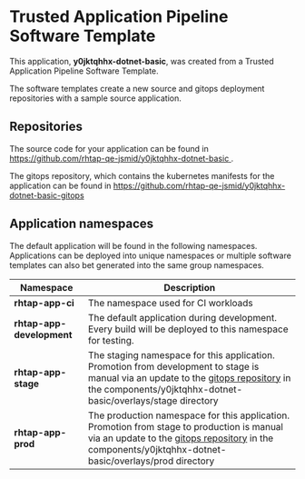 # Trusted Application Pipeline Software Template

This application, **y0jktqhhx-dotnet-basic**, was created from a Trusted Application Pipeline Software Template.

The software templates create a new source and gitops deployment repositories with a sample source application. 

## Repositories

The source code for your application can be found in [https://github.com/rhtap-qe-jsmid/y0jktqhhx-dotnet-basic ](https://github.com/rhtap-qe-jsmid/y0jktqhhx-dotnet-basic ).
 
The gitops repository, which contains the kubernetes manifests for the application can be found in 
[https://github.com/rhtap-qe-jsmid/y0jktqhhx-dotnet-basic-gitops ](https://github.com/rhtap-qe-jsmid/y0jktqhhx-dotnet-basic-gitops ) 

## Application namespaces 

The default application will be found in the following namespaces. Applications can be deployed into unique namespaces or multiple software templates can also bet generated into the same group namespaces.  

|  Namespace   |  Description   |  
| -------- | -------- |
| **rhtap-app-ci** | The namespace used for CI workloads |
| **rhtap-app-development** | The default application during development. Every build will be deployed to this namespace for testing. |
| **rhtap-app-stage** | The staging namespace for this application. Promotion from development to stage is manual via an update to the [gitops repository](https://github.com/rhtap-qe-jsmid/y0jktqhhx-dotnet-basic-gitops ) in the components/y0jktqhhx-dotnet-basic/overlays/stage directory |
| **rhtap-app-prod** | The production namespace for this application. Promotion from stage to production is manual via an update to the [gitops repository](https://github.com/rhtap-qe-jsmid/y0jktqhhx-dotnet-basic-gitops ) in the components/y0jktqhhx-dotnet-basic/overlays/prod directory |